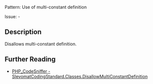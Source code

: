 Pattern: Use of multi-constant definition

Issue: -

## Description

Disallows multi-constant definition.

## Further Reading

* [PHP_CodeSniffer - SlevomatCodingStandard.Classes.DisallowMultiConstantDefinition](https://github.com/slevomat/coding-standard/blob/master/doc/classes.md#slevomatcodingstandardclassesdisallowmulticonstantdefinition-)